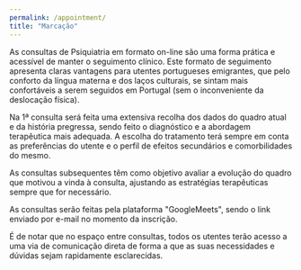 ```yaml
---
permalink: /appointment/
title: "Marcação"
---
```


As consultas de Psiquiatria em formato on-line são uma forma prática e acessível de manter o seguimento clínico. Este formato de seguimento apresenta claras vantagens para utentes portugueses emigrantes, que pelo conforto da língua materna e dos laços culturais, se sintam mais confortáveis a serem seguidos em Portugal (sem o inconveniente da deslocação física).

Na 1ª consulta será feita uma extensiva recolha dos dados do quadro atual e da história pregressa, sendo feito o diagnóstico e a abordagem terapêutica mais adequada. A escolha do tratamento terá sempre em conta as preferências do utente e o perfil de efeitos secundários e comorbilidades do mesmo. 

As consultas subsequentes têm como objetivo avaliar a evolução do quadro que motivou a vinda à consulta, ajustando as estratégias terapêuticas sempre que for necessário. 

As consultas serão feitas pela plataforma "GoogleMeets", sendo o link enviado por e-mail no momento da inscrição. 

É de notar que no espaço entre consultas, todos os utentes terão acesso a uma via de comunicação direta de forma a que as suas necessidades e dúvidas sejam rapidamente esclarecidas. 

<!-- Calendly inline widget begin -->
<div class="calendly-inline-widget" data-url="https://calendly.com/joanacristinampereira/45min" style="min-width:320px;height:700px;"></div>
<script type="text/javascript" src="https://assets.calendly.com/assets/external/widget.js" async></script>
<!-- Calendly inline widget end -->
